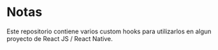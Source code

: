 # Notas

Este repositorio contiene varios custom hooks para utilizarlos en algun proyecto
de React JS / React Native.